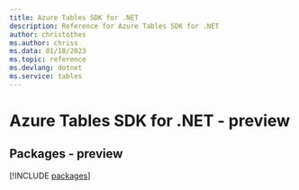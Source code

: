 ```yaml
---
title: Azure Tables SDK for .NET
description: Reference for Azure Tables SDK for .NET
author: christothes
ms.author: chriss
ms.data: 01/18/2023
ms.topic: reference
ms.devlang: dotnet
ms.service: tables
---
```

# Azure Tables SDK for .NET - preview
## Packages - preview
[!INCLUDE [packages](tables-index.md)]